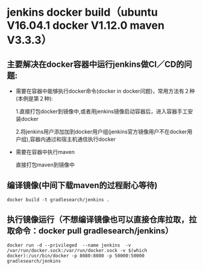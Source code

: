 jenkins docker build（ubuntu V16.04.1 docker V1.12.0 maven V3.3.3）
=================

## 主要解决在docker容器中运行jenkins做CI／CD的问题:
 * 需要在容器中能够执行docker命令(docker in docker问题)，常用方法有２种(本例是第２种):

    1.直接打包docker到镜像中,或者用jenkins镜像启动容器后，进入容器手工安装docker  
    
    2.将jenkins用户添加加到docker用户组(jenkins官方镜像用户不在docker用户组),容器内通过和宿主机通信执行docker


 * 需要在容器中执行maven
 
    直接打包maven到镜像中


## 编译镜像(中间下载maven的过程耐心等待)
```
docker build -t gradlesearch/jenkins .
```

## 执行镜像运行（不想编译镜像也可以直接仓库拉取，拉取命令：docker pull gradlesearch/jenkins）
```
docker run -d --privileged  --name jenkins  -v /var/run/docker.sock:/var/run/docker.sock -v $(which docker):/usr/bin/docker -p 8080:8080 -p 50000:50000 gradlesearch/jenkins 
```